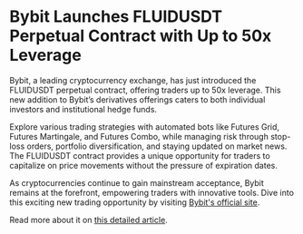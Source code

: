 # Bybit Launches FLUIDUSDT Perpetual Contract with Up to 50x Leverage

Bybit, a leading cryptocurrency exchange, has just introduced the FLUIDUSDT perpetual contract, offering traders up to 50x leverage. This new addition to Bybit’s derivatives offerings caters to both individual investors and institutional hedge funds.

Explore various trading strategies with automated bots like Futures Grid, Futures Martingale, and Futures Combo, while managing risk through stop-loss orders, portfolio diversification, and staying updated on market news. The FLUIDUSDT contract provides a unique opportunity for traders to capitalize on price movements without the pressure of expiration dates.

As cryptocurrencies continue to gain mainstream acceptance, Bybit remains at the forefront, empowering traders with innovative tools. Dive into this exciting new trading opportunity by visiting [Bybit's official site](https://www.bybit.com/trade/usdt/FLUIDUSDT).

Read more about it on [this detailed article](https://chain-base.xyz/bybit-launches-fluidusdt-perpetual-contract-with-up-to-50x-leverage).